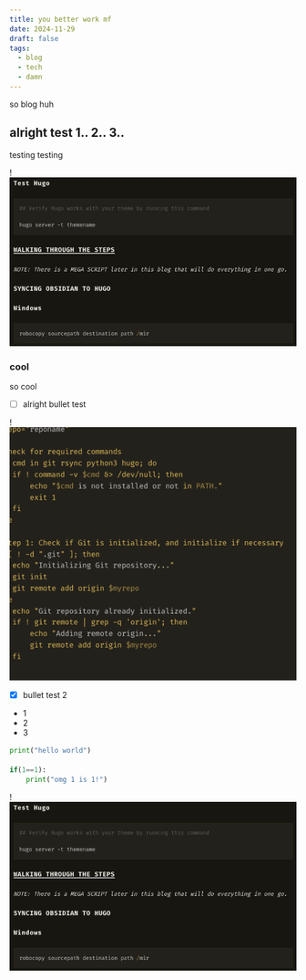 ```yaml
---
title: you better work mf
date: 2024-11-29
draft: false
tags:
  - blog
  - tech
  - damn
---
```

so blog huh


## alright test 1.. 2.. 3..
testing
testing

!![Image Description](/images/Screenshot%202024-11-29%20at%203.58.56%20PM%202.png)
### cool
so cool

- [ ] alright bullet test

!![Image Description](/images/Screenshot%202024-11-29%20at%205.06.16%20PM.png)
- [x] bullet test 2

- 1
- 2
- 3

```python
print("hello world")

if(1==1):
	print("omg 1 is 1!")
```



!![Image Description](/images/Screenshot%202024-11-29%20at%203.58.56%20PM.png)